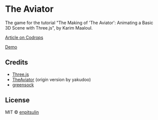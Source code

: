 # The Aviator

The game for the tutorial "The Making of 'The Aviator': Animating a Basic 3D Scene with Three.js", by Karim Maaloul.

[Article on Codrops](http://tympanus.net/codrops/?p=26501)

[Demo](https://tres-the-aviator.enpitsulin.xyz/)


## Credits

- [Three.js](http://threejs.org/)
- [TheAviator](https://github.com/yakudoo/TheAviator) (origin version by yakudoo)
- [greensock](https://greensock.com/)

## License

MIT © [enpitsulin](https://github.com/enpitsuLin)
